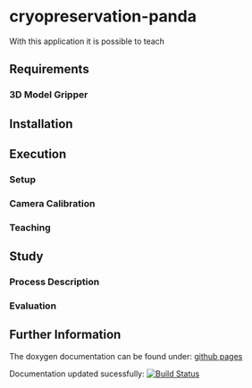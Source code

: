 # cryopreservation-panda

With this application it is possible to teach 

## Requirements

### 3D Model Gripper

## Installation

## Execution

### Setup

### Camera Calibration

### Teaching

## Study

### Process Description

### Evaluation

## Further Information

The doxygen documentation can be found under: [github pages](https://thegaertner.github.io/cryopreservation-panda/index.html)

Documentation updated sucessfully: [![Build Status](https://travis-ci.com/TheGaertner/cryopreservation-panda.svg?branch=master)](https://travis-ci.com/TheGaertner/cryopreservation-panda)
